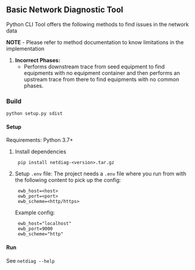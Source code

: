 ## Basic Network Diagnostic Tool

Python CLI Tool offers the following methods to find issues in the network data

**NOTE** - Please refer to method documentation to know limitations in the implementation

1. **Incorrect Phases:**
    - Performs downstream trace from seed equipment to find equipments with no equipment container and then
    performs an upstream trace from there to find equipments with no common phases.
    
    
### Build

    python setup.py sdist
    
#### Setup

Requirements: Python 3.7+

1. Install dependencies

        pip install netdiag-<version>.tar.gz

2. Setup `.env` file: The project needs a `.env` file where you run from with the following content to pick up the config:  

        ewb_host=<host>
        ewb_port=<port>
        ewb_scheme=<http/https>
   
   Example config:
   
        ewb_host="localhost"
        ewb_port=9000
        ewb_scheme="http"
   
#### Run

See ```netdiag --help ```
        